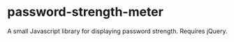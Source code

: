# password-strength-meter
A small Javascript library for displaying password strength. Requires jQuery.
